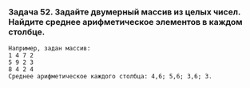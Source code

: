 ### **Задача 52. Задайте двумерный массив из целых чисел. Найдите среднее арифметическое элементов в каждом столбце.**
```
Например, задан массив:
1 4 7 2
5 9 2 3
8 4 2 4
Среднее арифметическое каждого столбца: 4,6; 5,6; 3,6; 3.
```

